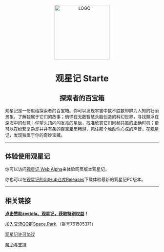 <div align="center">
  <a href="https://zestela.co/starte/" target="_blank">
    <img alt="LOGO" width="180" src="https://github.com/zestela/Starte-PC/raw/main/src/icons/betalogo.png"/>
  </a>
</div>
<div align="center">
  <h1>观星记 Starte</h1>
  <h2>探索者的百宝箱</h2>
</div>

观星记是一份献给探索者的百宝箱。你可以发现宇宙中数不胜数却鲜为人知的壮丽景象，了解独属于它们的故事；徜徉在无数智慧头脑创造的科幻世界，寻找飘浮在深海中的创意；仰望头顶闪闪发亮的星辰，找准欣赏它们同频共振的正确时机；更可以在纷繁复杂却井井有条的百宝箱里畅游，抓住那个触动你心弦的声音。在观星记，发现独属于你的奇妙宝藏。

---

## 体验使用观星记

你可以访问[观星记 Web Alpha](https://starte.zestela.co)来体验网页版本观星记。

你也可以在[观星记的GitHub仓库Releases](https://github.com/zestela/Starte-PC/releases)下载体验最新的观星记PC版本。

---

## 相关链接

**[点击赞助zestela、观星记，获取特别权益](https://afdian.net/a/zestela)！**

[加入交流QQ群Space.Park.](http://qm.qq.com/cgi-bin/qm/qr?_wv=1027&k=L0DzcMTTHI23_Rea1SqE_XcnK1xeY57z&authKey=YVw77GdraX5VhGkAFgAkGQBzCYsBg58jineRcDecdre6LbYDYiJH5CN6%2BwEIadO%2F&noverify=0&group_code=761505371)（群号761505371）

[观星记许可协议](https://zestela.co/starte-agreement/)

[帮助与支持](https://zestela.co/support/)
